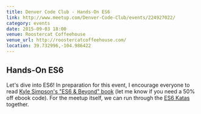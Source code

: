 ```yaml
---
title: Denver Code Club - Hands-On ES6
link: http://www.meetup.com/Denver-Code-Club/events/224927022/
category: events
date: 2015-09-03 18:00
venue: Roostercat Coffeehouse
venue_url: http://roostercatcoffeehouse.com/
location: 39.732996,-104.986422
---
```

## Hands-On ES6
Let's dive into ES6! In preparation for this event, I encourage everyone to read [Kyle Simpson's "ES6 & Beyond" book](http://shop.oreilly.com/product/0636920033769.do) (let me know if you need a 50% off ebook code). For the meetup itself, we can run through the [ES6 Katas](http://es6katas.org/) together.

